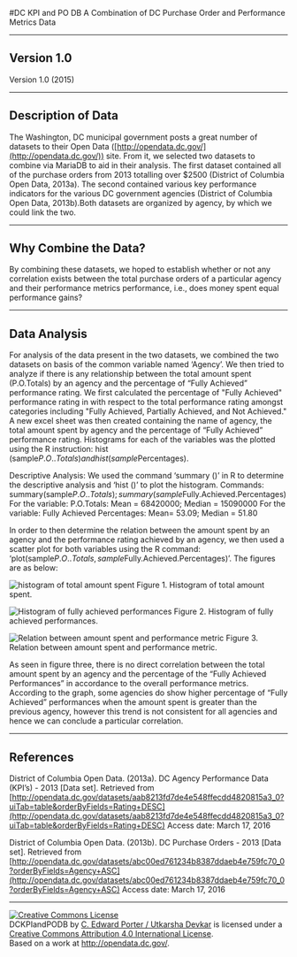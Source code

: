 #DC KPI and PO DB
A Combination of DC Purchase Order and Performance Metrics Data

-----------
Version 1.0
-----------

Version 1.0 (2015)

-------------------
Description of Data
-------------------
The Washington, DC municipal government posts a great number of datasets to their Open Data ([http://opendata.dc.gov/](http://opendata.dc.gov/)) site. From it, we selected two datasets to combine via MariaDB to aid in their analysis. The first dataset contained all of the purchase orders from 2013 totalling over $2500 (District of Columbia Open Data, 2013a). The second contained various key performance indicators for the various DC government agencies (District of Columbia Open Data, 2013b).Both datasets are organized by agency, by which we could link the two.

---------------------
Why Combine the Data?
---------------------
By combining these datasets, we hoped to establish whether or not any correlation exists between the total purchase orders of a particular agency and their performance metrics performance, i.e., does money spent equal performance gains?

-------------
Data Analysis
-------------
For analysis of the data present in the two datasets, we combined the two datasets on basis of the common variable named ‘Agency’. We then tried to analyze if there is any relationship between the total amount spent (P.O.Totals) by an agency and the percentage of “Fully Achieved” performance rating. We first calculated the percentage of "Fully Achieved" performance rating in with respect to the total performance rating amongst categories including "Fully Achieved, Partially Achieved, and Not Achieved." A new excel sheet was then created containing the name of agency, the total amount spent by agency and the percentage of “Fully Achieved” performance rating. Histograms for each of the variables was the plotted using the R instruction: hist (sample$P.O..Totals) and hist (sample$Percentages).
	
Descriptive Analysis: We used the command ‘summary ()’ in R to determine the descriptive analysis and ‘hist ()’ to plot the histogram.
Commands: summary(sample$P.O..Totals) ; summary(sample$Fully.Achieved.Percentages)
For the variable: P.O.Totals: Mean = 68420000; Median = 15090000
For the variable: Fully Achieved Percentages: Mean= 53.09; Median = 51.80

In order to then determine the relation between the amount spent by an agency and the performance rating achieved by an agency, we then used a scatter plot for both variables using the R command: ‘plot(sample$P.O..Totals, sample$Fully.Achieved.Percentages)’. The figures are as below:

![histogram of total amount spent](blob/master/po.png)
Figure 1. Histogram of total amount spent.

![Histogram of fully achieved performances](blob/master/fullyachievedbyagency.png)
Figure 2. Histogram of fully achieved performances.

![Relation between amount spent and performance metric](blob/master/scatterplot.png)
Figure 3. Relation between amount spent and performance metric.

As seen in figure three, there is no direct correlation between the total amount spent by an agency and the percentage of the “Fully Achieved Performances” in accordance to the overall performance metrics. According to the graph, some agencies do show higher percentage of “Fully Achieved” performances when the amount spent is greater than the previous agency, however this trend is not consistent for all agencies and hence we can conclude a particular correlation.

----------
References
----------
District of Columbia Open Data. (2013a). DC Agency Performance Data (KPI’s) - 2013 [Data set]. Retrieved from [http://opendata.dc.gov/datasets/aab8213fd7de4e548ffecdd4820815a3_0?uiTab=table&orderByFields=Rating+DESC](http://opendata.dc.gov/datasets/aab8213fd7de4e548ffecdd4820815a3_0?uiTab=table&orderByFields=Rating+DESC) Access date: March 17, 2016

District of Columbia Open Data. (2013b). DC Purchase Orders - 2013 [Data set]. Retrieved from [http://opendata.dc.gov/datasets/abc00ed761234b8387ddaeb4e759fc70_0?orderByFields=Agency+ASC](http://opendata.dc.gov/datasets/abc00ed761234b8387ddaeb4e759fc70_0?orderByFields=Agency+ASC) Access date: March 17, 2016

-----------
<a rel="license" href="http://creativecommons.org/licenses/by/4.0/"><img alt="Creative Commons License" style="border-width:0" src="https://i.creativecommons.org/l/by/4.0/88x31.png" /></a><br /><span xmlns:dct="http://purl.org/dc/terms/" href="http://purl.org/dc/dcmitype/Dataset" property="dct:title" rel="dct:type">DCKPIandPODB</span> by <a xmlns:cc="http://creativecommons.org/ns#" href="https://github.com/cedporter/dckpiandpodb" property="cc:attributionName" rel="cc:attributionURL">C. Edward Porter / Utkarsha Devkar</a> is licensed under a <a rel="license" href="http://creativecommons.org/licenses/by/4.0/">Creative Commons Attribution 4.0 International License</a>.<br />Based on a work at <a xmlns:dct="http://purl.org/dc/terms/" href="http://opendata.dc.gov/" rel="dct:source">http://opendata.dc.gov/</a>.
